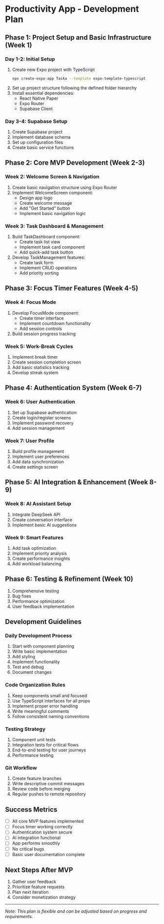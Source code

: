 # Productivity App - Development Plan

## Phase 1: Project Setup and Basic Infrastructure (Week 1)
### Day 1-2: Initial Setup
1. Create new Expo project with TypeScript
   ```bash
   npx create-expo-app Taska --template expo-template-typescript
   ```
2. Set up project structure following the defined folder hierarchy
3. Install essential dependencies:
   - React Native Paper
   - Expo Router
   - Supabase Client

### Day 3-4: Supabase Setup
1. Create Supabase project
2. Implement database schema
3. Set up configuration files
4. Create basic service functions

## Phase 2: Core MVP Development (Week 2-3)
### Week 2: Welcome Screen & Navigation
1. Create basic navigation structure using Expo Router
2. Implement WelcomeScreen component:
   - Design app logo
   - Create welcome message
   - Add "Get Started" button
   - Implement basic navigation logic

### Week 3: Task Dashboard & Management
1. Build TaskDashboard component:
   - Create task list view
   - Implement task card component
   - Add quick-add task button
2. Develop TaskManagement features:
   - Create task form
   - Implement CRUD operations
   - Add priority sorting

## Phase 3: Focus Timer Features (Week 4-5)
### Week 4: Focus Mode
1. Develop FocusMode component:
   - Create timer interface
   - Implement countdown functionality
   - Add session controls
2. Build session progress tracking

### Week 5: Work-Break Cycles
1. Implement break timer
2. Create session completion screen
3. Add basic statistics tracking
4. Develop streak system

## Phase 4: Authentication System (Week 6-7)
### Week 6: User Authentication
1. Set up Supabase authentication
2. Create login/register screens
3. Implement password recovery
4. Add session management

### Week 7: User Profile
1. Build profile management
2. Implement user preferences
3. Add data synchronization
4. Create settings screen

## Phase 5: AI Integration & Enhancement (Week 8-9)
### Week 8: AI Assistant Setup
1. Integrate DeepSeek API
2. Create conversation interface
3. Implement basic AI suggestions

### Week 9: Smart Features
1. Add task optimization
2. Implement priority analysis
3. Create performance insights
4. Add workload balancing

## Phase 6: Testing & Refinement (Week 10)
1. Comprehensive testing
2. Bug fixes
3. Performance optimization
4. User feedback implementation

## Development Guidelines

### Daily Development Process
1. Start with component planning
2. Write basic implementation
3. Add styling
4. Implement functionality
5. Test and debug
6. Document changes

### Code Organization Rules
1. Keep components small and focused
2. Use TypeScript interfaces for all props
3. Implement proper error handling
4. Write meaningful comments
5. Follow consistent naming conventions

### Testing Strategy
1. Component unit tests
2. Integration tests for critical flows
3. End-to-end testing for user journeys
4. Performance testing

### Git Workflow
1. Create feature branches
2. Write descriptive commit messages
3. Review code before merging
4. Regular pushes to remote repository

## Success Metrics
- [ ] All core MVP features implemented
- [ ] Focus timer working correctly
- [ ] Authentication system secure
- [ ] AI integration functional
- [ ] App performs smoothly
- [ ] No critical bugs
- [ ] Basic user documentation complete

## Next Steps After MVP
1. Gather user feedback
2. Prioritize feature requests
3. Plan next iteration
4. Consider monetization strategy

---
*Note: This plan is flexible and can be adjusted based on progress and requirements.* 
